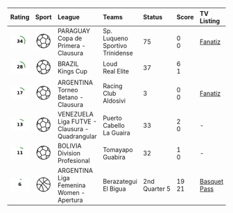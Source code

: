 | Rating                                                                                                                                 | Sport                                                                                                                | League                                            | Teams                              | Status        | Score    | TV Listing                                               |
|:---------------------------------------------------------------------------------------------------------------------------------------|:---------------------------------------------------------------------------------------------------------------------|:--------------------------------------------------|:-----------------------------------|:--------------|:---------|:---------------------------------------------------------|
| <img src="https://raw.githubusercontent.com/BlakeDuncan25/Donut-SVG-Ratings/bac4e4a278175106499642192132b1786a9aec38/34.svg" alt="34"> | <img src="https://raw.githubusercontent.com/BlakeDuncan25/Donut-SVG-Ratings/master/soccer.png" alt="Soccer">         | PARAGUAY<br>Copa de Primera - Clausura            | Sp. Luqueno<br>Sportivo Trinidense | 75            | 0<br>0   | <a href="https://watch.fanatiz.com/channels">Fanatiz</a> |
| <img src="https://raw.githubusercontent.com/BlakeDuncan25/Donut-SVG-Ratings/bac4e4a278175106499642192132b1786a9aec38/28.svg" alt="28"> | <img src="https://raw.githubusercontent.com/BlakeDuncan25/Donut-SVG-Ratings/master/soccer.png" alt="Soccer">         | BRAZIL<br>Kings Cup                               | Loud<br>Real Elite                 | 37            | 6<br>1   | <a href="#N/A"></a>                                      |
| <img src="https://raw.githubusercontent.com/BlakeDuncan25/Donut-SVG-Ratings/bac4e4a278175106499642192132b1786a9aec38/17.svg" alt="17"> | <img src="https://raw.githubusercontent.com/BlakeDuncan25/Donut-SVG-Ratings/master/soccer.png" alt="Soccer">         | ARGENTINA<br>Torneo Betano - Clausura             | Racing Club<br>Aldosivi            | 3             | 0<br>0   | <a href="https://watch.fanatiz.com/channels">Fanatiz</a> |
| <img src="https://raw.githubusercontent.com/BlakeDuncan25/Donut-SVG-Ratings/bac4e4a278175106499642192132b1786a9aec38/13.svg" alt="13"> | <img src="https://raw.githubusercontent.com/BlakeDuncan25/Donut-SVG-Ratings/master/soccer.png" alt="Soccer">         | VENEZUELA<br>Liga FUTVE - Clausura - Quadrangular | Puerto Cabello<br>La Guaira        | 33            | 2<br>0   | -                                                        |
| <img src="https://raw.githubusercontent.com/BlakeDuncan25/Donut-SVG-Ratings/bac4e4a278175106499642192132b1786a9aec38/11.svg" alt="11"> | <img src="https://raw.githubusercontent.com/BlakeDuncan25/Donut-SVG-Ratings/master/soccer.png" alt="Soccer">         | BOLIVIA<br>Division Profesional                   | Tomayapo<br>Guabira                | 32            | 1<br>0   | -                                                        |
| <img src="https://raw.githubusercontent.com/BlakeDuncan25/Donut-SVG-Ratings/bac4e4a278175106499642192132b1786a9aec38/6.svg" alt="6">   | <img src="https://raw.githubusercontent.com/BlakeDuncan25/Donut-SVG-Ratings/master/basketball.png" alt="Basketball"> | ARGENTINA<br>Liga Femenina Women - Apertura       | Berazategui<br>El Bigua            | 2nd Quarter 5 | 19<br>21 | <a href="https://www.basquetpass.tv/">Basquet Pass</a>   |